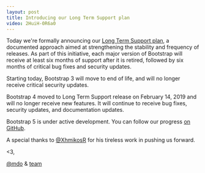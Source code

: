 ```yaml
---
layout: post
title: Introducing our Long Term Support plan
video: 2HuiH-0R6a0
---
```


Today we're formally announcing our [Long Term Support plan](https://github.com/twbs/release), a documented approach aimed at strengthening the stability and frequency of releases. As part of this initiative, each major version of Bootstrap will receive at least six months of support after it is retired, followed by six months of critical bug fixes and security updates.

Starting today, Bootstrap 3 will move to end of life, and will no longer receive critical security updates.

Bootstrap 4 moved to Long Term Support release on February 14, 2019 and will no longer receive new features. It will continue to receive bug fixes, security updates, and documentation updates.

Bootstrap 5 is under active development. You can follow our progress [on GitHub](https://github.com/twbs/bootstrap).

A special thanks to [@XhmikosR](https://github.com/XhmikosR) for his tireless work in pushing us forward.

<3,<br>

[@mdo](https://github.com/mdo) & [team](https://github.com/twbs)
